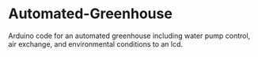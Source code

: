 # Automated-Greenhouse
Arduino code for an automated greenhouse including water pump control, air exchange, and environmental conditions to an lcd.
